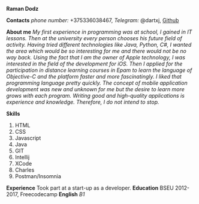**Raman Dodz**

**Contacts**
*phone number:* +375336038467, 
*Telegram:* @dartxj, 
[Github](https://github.com/fromFrombl4)

 **About me**
 *My first experience in programming was at school, I gained in IT lessons. Then at the university every person chooses his future field of activity. Having tried different technologies like Java, Python, C#, I wanted the area which would be so interesting for me and there would not be no way back.
 Using the fact that I am the owner of Apple technology, I was interested in the field of the development for iOS. Then I applied for the participation in distance learning courses in Epam to learn the language of Objective-C and the platform faster and more fascinatingly. I liked that programming language pretty quickly. The concept of mobile application development was new and unknown for me but the desire to learn more grows with each program.
 Writing good and high-quality applications is experience and knowledge. Therefore, I do not intend to stop.*
 
 **Skills**
 1. HTML
 2. CSS
 3. Javascript
 4. Java
 5. GIT
 6. Intellij
 7. XCode
 8. Charles
 9. Postman/Insomnia

**Experience**
Took part at a start-up as a developer. 
**Education**
BSEU 2012-2017, Freecodecamp
**English** 
*B1*
